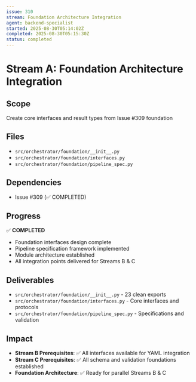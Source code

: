 ```yaml
---
issue: 310
stream: Foundation Architecture Integration
agent: backend-specialist
started: 2025-08-30T05:14:02Z
completed: 2025-08-30T05:15:30Z
status: completed
---
```


# Stream A: Foundation Architecture Integration

## Scope
Create core interfaces and result types from Issue #309 foundation

## Files
- `src/orchestrator/foundation/__init__.py`
- `src/orchestrator/foundation/interfaces.py`
- `src/orchestrator/foundation/pipeline_spec.py`

## Dependencies
- Issue #309 (✅ COMPLETED)

## Progress
✅ **COMPLETED** 
- Foundation interfaces design complete
- Pipeline specification framework implemented  
- Module architecture established
- All integration points delivered for Streams B & C

## Deliverables
- `src/orchestrator/foundation/__init__.py` - 23 clean exports
- `src/orchestrator/foundation/interfaces.py` - Core interfaces and protocols
- `src/orchestrator/foundation/pipeline_spec.py` - Specifications and validation

## Impact
- **Stream B Prerequisites**: ✅ All interfaces available for YAML integration
- **Stream C Prerequisites**: ✅ All schema and validation foundations established
- **Foundation Architecture**: ✅ Ready for parallel Streams B & C